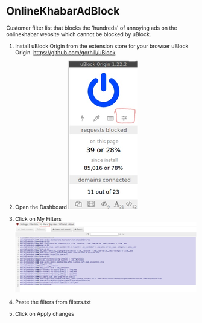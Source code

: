 # OnlineKhabarAdBlock
Customer filter list that blocks the 'hundreds' of annoying ads on the onlinekhabar website which cannot be blocked by uBlock.

1. Install uBlock Origin from the extension store for your browser
    uBlock Origin. https://github.com/gorhill/uBlock
    
2. Open the Dashboard
    ![Dashboard](https://github.com/clarkcasctiv/OnlineKhabarAdBlock/blob/master/dashboard.jpg)
    
3. Click on My Filters
    ![My Filters](https://github.com/clarkcasctiv/OnlineKhabarAdBlock/blob/master/myfilters.jpg)
    
4. Paste the filters from filters.txt

5. Click on Apply changes
